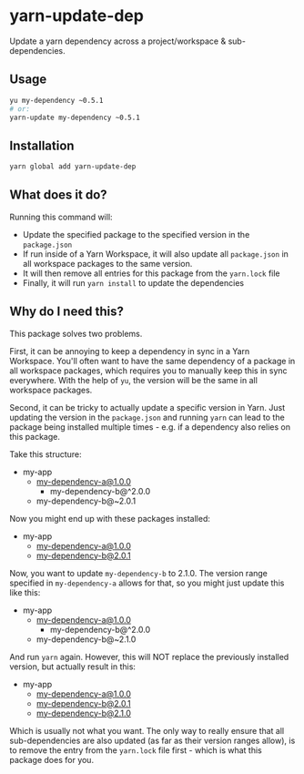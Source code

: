# yarn-update-dep

Update a yarn dependency across a project/workspace & sub-dependencies.

## Usage

```bash
yu my-dependency ~0.5.1
# or:
yarn-update my-dependency ~0.5.1
```

## Installation

```bash
yarn global add yarn-update-dep
```

## What does it do?

Running this command will:

* Update the specified package to the specified version in the `package.json`
* If run inside of a Yarn Workspace, it will also update all `package.json` in all workspace packages to the same version.
* It will then remove all entries for this package from the `yarn.lock` file
* Finally, it will run `yarn install` to update the dependencies

## Why do I need this?

This package solves two problems. 

First, it can be annoying to keep a dependency in sync in a Yarn Workspace. You'll often want to have the same dependency of a package in all workspace packages, which requires you to manually keep this in sync everywhere. With the help of `yu`, the version will be the same in all workspace packages.

Second, it can be tricky to actually update a specific version in Yarn. Just updating the version in the `package.json` and running `yarn` can lead to the package being installed multiple times - e.g. if a dependency also relies on this package.

Take this structure:

* my-app
  * my-dependency-a@1.0.0
    * my-dependency-b@^2.0.0
  * my-dependency-b@~2.0.1
  
Now you might end up with these packages installed:

* my-app
  * my-dependency-a@1.0.0
  * my-dependency-b@2.0.1
  
Now, you want to update `my-dependency-b` to 2.1.0. The version range specified in `my-dependency-a` allows for that, so you might just update this like this:

* my-app
  * my-dependency-a@1.0.0
    * my-dependency-b@^2.0.0
  * my-dependency-b@~2.1.0
  
And run `yarn` again. However, this will NOT replace the previously installed version, but actually result in this:

* my-app
  * my-dependency-a@1.0.0
  * my-dependency-b@2.0.1
  * my-dependency-b@2.1.0
  
Which is usually not what you want. The only way to really ensure that all sub-dependencies are also updated (as far as their version ranges allow), is to remove the entry from the `yarn.lock` file first - which is what this package does for you.